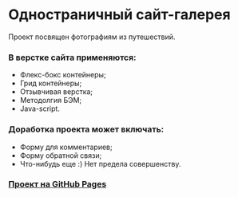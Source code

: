 # Одностраничный сайт-галерея

Проект посвящен фотографиям из путешествий.

### В верстке сайта применяются:
* Флекс-бокс контейнеры;
* Грид контейнеры;
* Отзывчивая верстка;
* Методолгия БЭМ;
* Java-script.

### Доработка проекта может включать:
* Форму для комментариев;
* Форму обратной связи;
* Что-нибудь еще :) Нет предела совершенству.

### [Проект на GitHub Pages](https://tiigroid.github.io/mesto/index.html)
